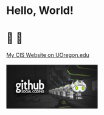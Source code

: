 # Hello, World!
# :poultry_leg: :hatched_chick:


[My CIS Website on UOregon.edu](http://pages.uoregon.edu/mrice4/281/)

![github social coding logo](images/image.png)
